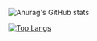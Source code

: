 <!-- ### Hi there 👋 -->





![Anurag's GitHub stats](https://github-readme-stats.vercel.app/api?username=cloudstryder&count_private=true&show_icons=true&theme=tokyonight&include_all_commits=true)

[![Top Langs](https://github-readme-stats.vercel.app/api/top-langs/?username=cloudstryder&theme=tokyonight?exclude=vote16smcwebsite)](https://github.com/anuraghazra/github-readme-stats)


<!--
**cloudstryder/cloudstryder** is a ✨ _special_ ✨ repository because its `README.md` (this file) appears on your GitHub profile.

Here are some ideas to get you started:

- 🔭 I’m currently working on ...
- 🌱 I’m currently learning ...
- 👯 I’m looking to collaborate on ...
- 🤔 I’m looking for help with ...
- 💬 Ask me about ...
- 📫 How to reach me: ...
- 😄 Pronouns: ...
- ⚡ Fun fact: ...
-->
